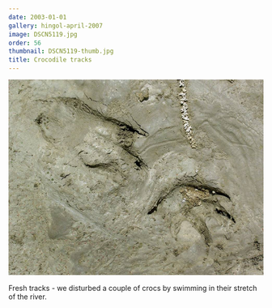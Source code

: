```yaml
---
date: 2003-01-01
gallery: hingol-april-2007
image: DSCN5119.jpg
order: 56
thumbnail: DSCN5119-thumb.jpg
title: Crocodile tracks
---
```


![Crocodile tracks](./DSCN5119.jpg)

Fresh tracks - we disturbed a couple of crocs by swimming in their stretch of the river.